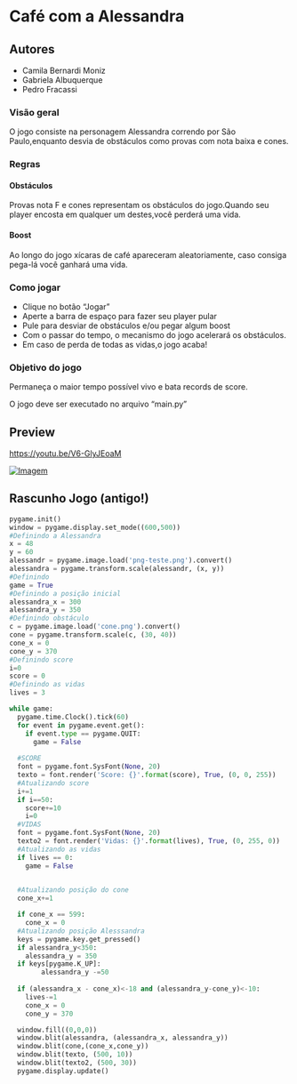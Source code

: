 # Café com a Alessandra

## Autores

- Camila Bernardi Moniz
- Gabriela Albuquerque 
- Pedro Fracassi

### Visão geral

O jogo consiste na personagem Alessandra correndo por São Paulo,enquanto desvia de obstáculos como provas com nota baixa e cones.
### Regras

#### Obstáculos

Provas nota F e cones representam os obstáculos do jogo.Quando seu player encosta em qualquer um destes,você perderá  uma vida.

#### Boost

Ao longo do jogo xícaras de café apareceram aleatoriamente, caso consiga pega-lá você ganhará uma vida.

### Como jogar

- Clique no botão “Jogar”
- Aperte a barra de espaço para fazer seu player pular 
- Pule para desviar de obstáculos e/ou pegar algum boost
- Com o passar do tempo, o mecanismo do jogo acelerará os obstáculos.
- Em caso de perda de todas as vidas,o jogo acaba!

### Objetivo do jogo

Permaneça o maior tempo possível vivo e bata records de score.

O jogo deve ser executado no arquivo “main.py”
## Preview

https://youtu.be/V6-GlyJEoaM

[![Imagem](https://i.imgur.com/Hd2yByr.png)](https://youtu.be/V6-GlyJEoaM)

## Rascunho Jogo (antigo!)

```py
pygame.init()
window = pygame.display.set_mode((600,500))
#Definindo a Alessandra
x = 48
y = 60
alessandr = pygame.image.load('png-teste.png').convert()
alessandra = pygame.transform.scale(alessandr, (x, y))
#Definindo 
game = True
#Definindo a posição inicial
alessandra_x = 300
alessandra_y = 350
#Definindo obstáculo
c = pygame.image.load('cone.png').convert()
cone = pygame.transform.scale(c, (30, 40))
cone_x = 0
cone_y = 370
#Definindo score
i=0
score = 0
#Definindo as vidas
lives = 3

while game:
  pygame.time.Clock().tick(60)
  for event in pygame.event.get():
    if event.type == pygame.QUIT:
      game = False
  
  #SCORE
  font = pygame.font.SysFont(None, 20)
  texto = font.render('Score: {}'.format(score), True, (0, 0, 255))
  #Atualizando score
  i+=1
  if i==50:
    score+=10
    i=0
  #VIDAS
  font = pygame.font.SysFont(None, 20)
  texto2 = font.render('Vidas: {}'.format(lives), True, (0, 255, 0))
  #Atualizando as vidas
  if lives == 0:
    game = False
    

  #Atualizando posição do cone
  cone_x+=1

  if cone_x == 599:
    cone_x = 0
  #Atualizando posição Alesssandra
  keys = pygame.key.get_pressed()
  if alessandra_y<350:
    alessandra_y = 350
  if keys[pygame.K_UP]:
        alessandra_y -=50
  
  if (alessandra_x - cone_x)<-18 and (alessandra_y-cone_y)<-10:
    lives-=1
    cone_x = 0
    cone_y = 370

  window.fill((0,0,0))
  window.blit(alessandra, (alessandra_x, alessandra_y))
  window.blit(cone,(cone_x,cone_y))
  window.blit(texto, (500, 10))
  window.blit(texto2, (500, 30))
  pygame.display.update()
```
